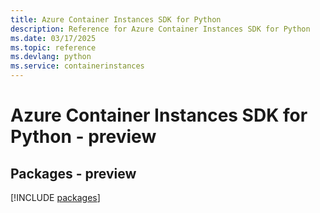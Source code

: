 ```yaml
---
title: Azure Container Instances SDK for Python
description: Reference for Azure Container Instances SDK for Python
ms.date: 03/17/2025
ms.topic: reference
ms.devlang: python
ms.service: containerinstances
---
```

# Azure Container Instances SDK for Python - preview
## Packages - preview
[!INCLUDE [packages](container-instances-index.md)]